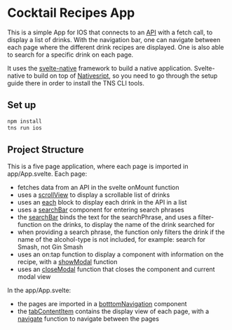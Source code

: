 # Cocktail Recipes App
This is a simple App for IOS that connects to an <a href='https://www.thecocktaildb.com/api.php'>API</a> with a fetch call, to display a list of drinks. With the navigation bar, one can navigate between each page where the different drink recipes are displayed. One is also able to search for a specific drink on each page.

It uses the <a href='https://svelte-native.technology/docs'>svelte-native</a> framework to build a native application. Svelte-native to build on top of <a href='https://nativescript.org'>Nativesript</a>, so you need to go through the setup guide there in order to install the TNS CLI tools.

## Set up
```html
npm install
tns run ios

```

## Project Structure
This is a five page application, where each page is imported in app/App.svelte. 
Each page:
- fetches data from an API in the svelte onMount function
- uses a <a href='https://svelte-native.technology/docs#scrollview'>scrollView</a> to display a scrollable list of drinks
- uses an <a href='https://svelte.dev/docs#each'>each</a> block to display each drink in the API in a list
- uses a <a href='https://svelte-native.technology/docs#searchbar'>searchBar</a> component for entering search phrases
- the <a href='https://svelte-native.technology/docs#searchbar'>searchBar</a> binds the text for the searchPhrase, and uses a filter-function on the drinks, to display the name of the drink searched for
- when providing a search phrase, the function only filters the drink if the name of the alcohol-type is not included, for example: search for Smash, not Gin Smash
- uses an on:tap function to display a component with information on the recipe, with a <a href='https://svelte-native.technology/docs#showmodal'>showModal</a> function
- uses an <a href='https://svelte-native.technology/docs#closemodal'>closeModal</a> function that closes the component and current modal view

In the app/App.svelte:
- the pages are imported in a <a href='https://svelte-native.technology/docs#bottom-navigation'>botttomNavigation</a> component
- the <a href='https://svelte-native.technology/docs#tabcontentitem'>tabContentItem</a> contains the display view of each page, with a <a href='https://svelte-native.technology/docs#navigate'>navigate</a> function to navigate between the pages
